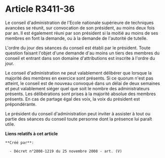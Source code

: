 # Article R3411-36

Le conseil d'administration de l'Ecole nationale supérieure de techniques avancées se réunit, sur convocation de son
président, au moins deux fois par an. Il est également réuni par son président si la moitié au moins de ses membres en font
la demande, ou à la demande de l'autorité de tutelle.

L'ordre du jour des séances du conseil est établi par le président. Toute question faisant l'objet d'une demande d'au moins
un tiers des membres du conseil et entrant dans son domaine d'attributions est inscrite à l'ordre du jour.

Le conseil d'administration ne peut valablement délibérer que lorsque la majorité des membres en exercice sont présents. Si
ce quorum n'est pas atteint, le conseil est de nouveau convoqué dans un délai de deux semaines et peut valablement siéger
quel que soit le nombre des administrateurs présents. Les délibérations sont prises à la majorité absolue des membres
présents. En cas de partage égal des voix, la voix du président est prépondérante.

Le président du conseil d'administration peut inviter à assister à tout ou partie des séances du conseil toute personne dont
la présence lui paraît utile.

**Liens relatifs à cet article**

	**Créé par**:

	  - Décret n°2008-1219 du 25 novembre 2008 - art. (V)
